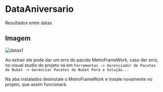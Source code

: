 # DataAniversario
Resultados entre datas

## Imagem
![datas1](https://user-images.githubusercontent.com/45406862/88401590-50a9fb00-cda0-11ea-965e-7281ce4aa584.png)

Ao extrair ele pode dar um erro do pacote MetroFrameWork, caso der erro, no visual studio do projeto vá em `Ferramentas -> Gerenciador de Pacotes do NuGet -> Gerenciar Pacotes do NuGet Para a Solução...`

Na aba instalados desinstale o MetroFrameWork e instale novamente no projeto, que assim funcionará.
